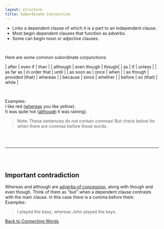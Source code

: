 ```yaml
---
layout: structure
title: Subordinate Conjunction
---  
```


* Links a dependent clause of which it is a part to an independent clause.    
* Most begin dependent clauses that function as adverbs.    
* Some can begin noun or adjective clauses.    
<br/>


Here are some common subordinate conjunctions:

| after | even if | than |
| although | even though | though|
| as | if | unless |
| as far as | in order that | until |
| as soon as | once | when |
| as though | provided (that) | whereas |
| because | since | whether |
| before | so (that) | while |  

<br/>  

Examples:  
I like red (<ins>whereas</ins> you like yellow).    
It was quite hot (<ins>although</ins> it was raining).
>Note: These sentences do not contain commas! But check below for when there are commas before these words.

<br/>
<br/>

---

<br/>
<br/>

## Important contradiction
Whereas and although are <ins>adverbs of concession</ins>, along with though and even though.
Think of them as "but" when a dependent clause contrasts with the main clause. In this case there is a comma before them.  
Examples:  
>I played the bass, whereas John played the keys.  


[Back to Connecting Words]({{site.baseurl}}/structures/connecting-words)